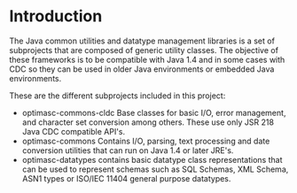 Introduction
============
The Java common utilities and datatype management libraries is a set of 
subprojects that are composed of generic utility classes. The objective
of these frameworks is to be compatible with Java 1.4 and in some cases
with CDC so they can be used in older Java environments or embedded Java
environments.

These are the different subprojects included in this project:

* optimasc-commons-cldc Base classes for basic I/O, error management, and 
 character set conversion among others. These use only JSR 218 Java CDC 
 compatible API's.
* optimasc-commons Contains I/O, parsing, text processing and date conversion 
 utilities that can run on Java 1.4 or later JRE's.
* optimasc-datatypes contains basic datatype class representations that can be used
 to represent schemas such as SQL Schemas, XML Schema, ASN1 types or ISO/IEC 11404 general
 purpose datatypes.
 
   
 
